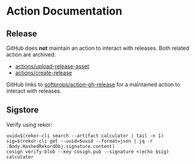 # Action Documentation

## Release

GitHub does **not** maintain an action to interact with releases. Both related
action are archived:
+ [actions/upload-release-asset](https://github.com/actions/upload-release-asset)
+ [actions/create-release](https://github.com/actions/create-release)

GitHub links to
[softprops/action-gh-release](https://github.com/softprops/action-gh-release)
for a maintained action to interact with releases.


## Sigstore

Verify using rekor:
```
uuid=$(rekor-cli search --artifact calculator | tail -n 1)
sig=$(rekor-cli get --uuid=$uuid --format=json | jq -r .Body.HashedRekordObj.signature.content)
cosign verify-blob --key cosign.pub --signature <(echo $sig) calculator
```
